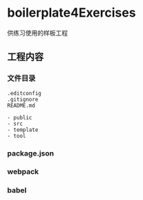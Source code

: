 # boilerplate4Exercises

供练习使用的样板工程

## 工程内容

### 文件目录

```dir
.editconfig
.gitignore
README.md

- public
- src
- template
- tool
```

### package.json

### webpack

### babel
